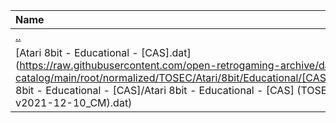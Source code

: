 |Name|Size|
|:---|---:|
|[..](../index.html)|DIR|
|[Atari 8bit - Educational - [CAS].dat](https://raw.githubusercontent.com/open-retrogaming-archive/dat-catalog/main/root/normalized/TOSEC/Atari/8bit/Educational/[CAS]/Atari 8bit - Educational - [CAS]/Atari 8bit - Educational - [CAS] (TOSEC-v2021-12-10_CM).dat)|16443|
